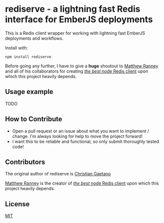 rediserve - a lightning fast Redis interface for EmberJS deployments
=========================

This is a Redis client wrapper for working with lightning fast EmberJS deployments and workflows.

Install with:

    npm install rediserve

Before going any further, I have to give a __huge__ shoutout to [Matthew Ranney](https://github.com/mranney) and all of his collaborators for creating [_the best_ node Redis client](https://github.com/NodeRedis/node_redis) upon which this project heavily depends.

## Usage example

TODO

## How to Contribute
- Open a pull request or an issue about what you want to implement / change. I'm always looking for help to move the project forward!
 - I want this to be reliable and functional, so only submit thoroughly tested code!

## Contributors

The original author of rediserve is [Christian Gaetano](https://github.com/cgatno)

[Matthew Ranney](https://github.com/mranney) is the creator of [_the best_ node Redis client](https://github.com/NodeRedis/node_redis) upon which this project heavily depends.

## License

[MIT](LICENSE)